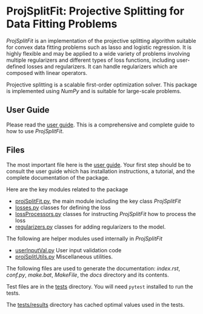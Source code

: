 # ProjSplitFit: Projective Splitting for Data Fitting Problems

*ProjSplitFit* is an implementation of the projective splitting algorithm suitable for convex data fitting problems such as lasso and logistic regression. It is highly flexible and may be applied to a wide variety of problems involving multiple regularizers and different types of loss functions, including user-defined losses and regularizers. It can handle regularizers which are composed with linear operators.

Projective splitting is a scalable first-order optimization solver. This package is implemented using *NumPy* and is suitable for large-scale problems.

## User Guide

Please read the [user guide](user_guide.pdf). This is a comprehensive and complete guide to how to use *ProjSplitFit*.

## Files

The most important file here is the [user guide](user_guide.pdf). Your first step should be to consult the user guide which has installation instructions, a tutorial, and the complete documentation of the package.

Here are the key modules related to the package

* [projSplitFit.py](projSplitFit.py), the main module including the key class *ProjSplitFit*
* [losses.py](losses.py) classes for defining the loss
* [lossProcessors.py](lossProcessors.py) classes for instructing *ProjSplitFit* how to process the loss
* [regularizers.py](regularizers.py) classes for adding regularizers to the model.

The following are helper modules used internally in *ProjSplitFit*

* [userInputVal.py](userInputVal.py) User input validation code
* [projSplitUtils.py](projSplitUtils.py) Miscellaneous utilities.

The following files are used to generate the documentation: *index.rst*, *conf.py*, *make.bat*, *MakeFile*, the *docs* directory and its contents.

Test files are in the [tests](tests) directory. You will need `pytest` installed to run the tests.

The [tests/results](tests/results) directory has cached optimal values used in the tests.
